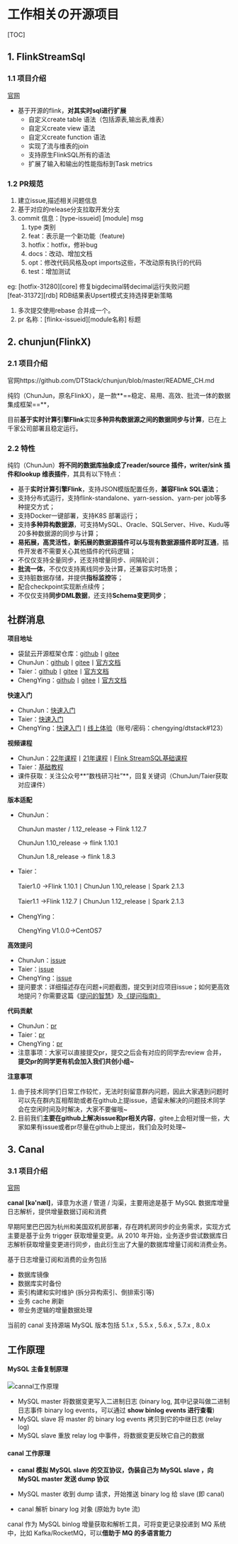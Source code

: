 # 工作相关の开源项目

[TOC]

## 1. FlinkStreamSql

### 1.1 项目介绍

[官网](https://github.com/DTStack/flinkStreamSQL)

* 基于开源的flink，**对其实时sql进行扩展**
   * 自定义create table 语法（包括源表,输出表,维表）
   * 自定义create view 语法
   * 自定义create function 语法
   * 实现了流与维表的join
   * 支持原生FlinkSQL所有的语法
   * 扩展了输入和输出的性能指标到Task metrics
   

### 1.2 PR规范

1. 建立issue,描述相关问题信息
2. 基于对应的release分支拉取开发分支
3. commit 信息：[type-issueid] [module] msg
   1. type 类别
   2. feat：表示是一个新功能（feature)
   3. hotfix：hotfix，修补bug
   4. docs：改动、增加文档
   5. opt：修改代码风格及opt imports这些，不改动原有执行的代码
   6. test：增加测试

eg:
  [hotfix-31280][core] 修复bigdecimal转decimal运行失败问题               
  [feat-31372][rdb] RDB结果表Upsert模式支持选择更新策略

1. 多次提交使用rebase 合并成一个。
2. pr 名称：[flinkx-issueid][module名称] 标题

## 2. chunjun(FlinkX)

### 2.1 项目介绍

官网https://github.com/DTStack/chunjun/blob/master/README_CH.md

纯钧（ChunJun，原名FlinkX），是一款**==稳定、易用、高效、批流一体的数据集成框架==**，

目前**基于实时计算引擎Flink**实现**多种异构数据源之间的数据同步与计算**，已在上千家公司部署且稳定运行。

### 2.2 特性

纯钧（ChunJun）**将不同的数据库抽象成了reader/source 插件，writer/sink 插件和lookup 维表插件**，其具有以下特点：

- 基于**实时计算引擎Flink**，支持JSON模版配置任务，**兼容Flink SQL语法**；
- 支持分布式运行，支持flink-standalone、yarn-session、yarn-per job等多种提交方式；
- 支持Docker一键部署，支持K8S 部署运行；
- 支持**多种异构数据源**，可支持MySQL、Oracle、SQLServer、Hive、Kudu等20多种数据源的同步与计算；
- **易拓展，高灵活性，新拓展的数据源插件可以与现有数据源插件即时互通**，插件开发者不需要关心其他插件的代码逻辑；
- 不仅仅支持全量同步，还支持增量同步、间隔轮训；
- **批流一体**，不仅仅支持离线同步及计算，还兼容实时场景；
- 支持脏数据存储，并提供**指标监控**等；
- 配合checkpoint实现断点续传；
- 不仅仅支持**同步DML数据**，还支持**Schema变更同步**；



## 社群消息

**项目地址**

- 袋鼠云开源框架仓库：[github](https://github.com/DTStack)丨[gitee](https://gitee.com/dtstack_dev_0)
- ChunJun：[github](https://github.com/DTStack/chunjun)丨[gitee](https://gitee.com/dtstack_dev_0/chunjun)丨[官方文档](https://dtstack.github.io/chunjun/)
- Taier：[github](https://github.com/DTStack/Taier)丨[gitee](https://gitee.com/dtstack_dev_0/taier)丨[官方文档](https://dtstack.github.io/Taier/)
- ChengYing：[github](https://github.com/DTStack/chengying)丨[gitee](https://gitee.com/dtstack_dev_0/chengying)丨[官方文档](https://dtstack.github.io/chengying-web/)



**快速入门**

- ChunJun：[快速入门](https://dtstack.github.io/chunjun-web/docs/chunjunDocs/quickstart)
- Taier：[快速入门](https://dtstack.github.io/Taier/docs/quickstart/start)
- ChengYing：[快速入门](https://dtstack.github.io/chengying-web/docs/chengyingDocs/quickstart)丨[线上体验](http://chengying.dtstack.cn/login)（账号/密码：chengying/dtstack#123）



**视频课程**

- ChunJun：[22年课程](https://space.bilibili.com/677474984/channel/seriesdetail?sid=2240634)丨[21年课程](https://space.bilibili.com/677474984/channel/seriesdetail?sid=738126)丨[Flink StreamSQL基础课程](https://space.bilibili.com/677474984/channel/seriesdetail?sid=738125)
- Taier：[基础教程](https://space.bilibili.com/677474984/channel/seriesdetail?sid=2203041)
- 课件获取：关注公众号**“数栈研习社”**，回复关键词（ChunJun/Taier获取对应课件）



**版本适配**

- ChunJun：

  ChunJun master / 1.12_release -> Flink 1.12.7

  ChunJun 1.10_release -> flink 1.10.1

  ChunJun 1.8_release -> flink 1.8.3



- Taier：

  Taier1.0 ->Flink 1.10.1丨ChunJun 1.10_release丨Spark 2.1.3

  Taier1.1 ->Flink 1.12.7丨ChunJun 1.12_release丨Spark 2.1.3



- ChengYing：

   ChengYing V1.0.0->CentOS7



**高效提问**

- ChunJun：[issue](https://github.com/login?return_to=https%3A%2F%2Fgithub.com%2FDTStack%2Fchunjun%2Fissues%2Fnew%2Fchoose)
- Taier：[issue](https://github.com/DTStack/Taier/issues)
- ChengYing：[issue](https://github.com/DTStack/chengying/issues)
- 提问要求：详细描述存在问题+问题截图，提交到对应项目issue；如何更高效地提问？你需要这篇《[提问的智慧](https://github.com/ryanhanwu/How-To-Ask-Questions-The-Smart-Way/blob/master/README-zh_CN.md)》及[《提问指南》](https://mp.weixin.qq.com/s/xXomlNHTYGchJCWKxSZ1GA)



**代码贡献**

- ChunJun：[pr](https://dtstack.github.io/chunjun-web/docs/chunjunDocs/contribute-pr)
- Taier：[pr](https://github.com/DTStack/Taier/pulls)
- ChengYing：[pr](https://github.com/DTStack/chengying/pulls)
- 注意事项：大家可以直接提交pr，提交之后会有对应的同学去review 合并，**提交pr的同学更有机会加入我们共创小组~**



**注意事项**

1. 由于技术同学们日常工作较忙，无法时刻留意群内问题，因此大家遇到问题时可以先在群内互相帮助或者在github上提issue，遗留未解决的问题技术同学会在空闲时间及时解决，大家不要催哦~
2. 目前我们**主要在github上解决issue和pr相关内容**，gitee上会相对慢一些，大家如果有issue或者pr尽量在github上提出，我们会及时处理~



## 3. Canal

### 3.1 项目介绍

[官网](https://github.com/alibaba/canal/)

**canal [kə'næl]**，译意为水道 / 管道 / 沟渠，主要用途是基于 MySQL 数据库增量日志解析，提供增量数据订阅和消费

早期阿里巴巴因为杭州和美国双机房部署，存在跨机房同步的业务需求，实现方式主要是基于业务 trigger 获取增量变更。从 2010 年开始，业务逐步尝试数据库日志解析获取增量变更进行同步，由此衍生出了大量的数据库增量订阅和消费业务。

基于日志增量订阅和消费的业务包括

- 数据库镜像
- 数据库实时备份
- 索引构建和实时维护 (拆分异构索引、倒排索引等)
- 业务 cache 刷新
- 带业务逻辑的增量数据处理

当前的 canal 支持源端 MySQL 版本包括 5.1.x , 5.5.x , 5.6.x , 5.7.x , 8.0.x

## 工作原理

#### MySQL 主备复制原理

![cannal工作原理](http://mk-pig.oss-cn-hangzhou.aliyuncs.com/img/68747470733a2f2f696d672d626c6f672e6373646e696d672e636e2f32303139313130343130313733353934372e706e67)

- MySQL master 将数据变更写入二进制日志 (binary log, 其中记录叫做二进制日志事件 binary log events，可以通过 **show binlog events 进行查看**)
- MySQL slave 将 master 的 binary log events 拷贝到它的中继日志 (relay log)
- MySQL slave 重放 relay log 中事件，将数据变更反映它自己的数据

#### canal 工作原理

- **canal 模拟 MySQL slave 的交互协议，伪装自己为 MySQL slave ，向 MySQL master 发送 dump 协议**

- MySQL master 收到 dump 请求，开始推送 binary log 给 slave (即 canal)

- canal 解析 binary log 对象 (原始为 byte 流)

  

canal 作为 MySQL binlog 增量获取和解析工具，可将变更记录投递到 MQ 系统中，比如 Kafka/RocketMQ，可以**借助于 MQ 的多语言能力**